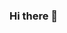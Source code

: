 ### Hi there 👋

<!--
[![Anurag's GitHub stats](https://github-readme-stats.vercel.app/api?username=rafmasloman)](https://github.com/anuraghazra/github-readme-stats)
-->
